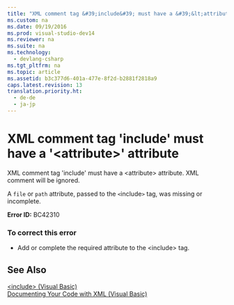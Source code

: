 ```yaml
---
title: "XML comment tag &#39;include&#39; must have a &#39;&lt;attribute&gt;&#39; attribute"
ms.custom: na
ms.date: 09/19/2016
ms.prod: visual-studio-dev14
ms.reviewer: na
ms.suite: na
ms.technology: 
  - devlang-csharp
ms.tgt_pltfrm: na
ms.topic: article
ms.assetid: b3c377d6-401a-477e-8f2d-b2881f2818a9
caps.latest.revision: 13
translation.priority.ht: 
  - de-de
  - ja-jp
---
```

# XML comment tag &#39;include&#39; must have a &#39;&lt;attribute&gt;&#39; attribute
XML comment tag 'include' must have a <attribute\> attribute. XML comment will be ignored.  
  
 A `file` or `path` attribute, passed to the `<`include`>` tag, was missing or incomplete.  
  
 **Error ID:** BC42310  
  
### To correct this error  
  
-   Add or complete the required attribute to the <include\> tag.  
  
## See Also  
 [<include\> (Visual Basic)](../vs140/-include---Visual-Basic-.md)   
 [Documenting Your Code with XML (Visual Basic)](../vs140/Documenting-Your-Code-with-XML--Visual-Basic-.md)